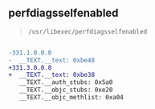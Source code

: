 ## perfdiagsselfenabled

> `/usr/libexec/perfdiagsselfenabled`

```diff

-331.1.0.0.0
-  __TEXT.__text: 0xbe48
+331.3.0.0.0
+  __TEXT.__text: 0xbe38
   __TEXT.__auth_stubs: 0x5a0
   __TEXT.__objc_stubs: 0xe20
   __TEXT.__objc_methlist: 0xa04

```
